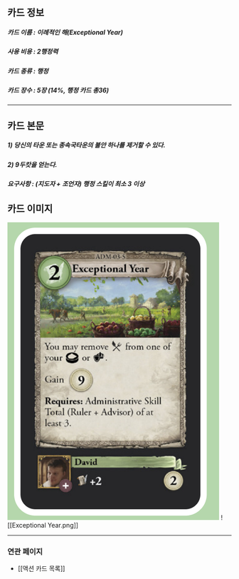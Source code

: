 ## 카드 정보
##### 카드 이름 : 이례적인 해(Exceptional Year)
##### 사용 비용 : 2행정력
##### 카드 종류 : 행정
##### 카드 장수 : 5장 (14%, 행정 카드 총36)
---
## 카드 본문
##### 1) 당신의 타운 또는 종속국타운의 불안 하나를 제거할 수 있다.
##### 2) 9두캇을 얻는다.
##### *요구사항* : (지도자 + 조언자) 행정 스킬이 최소 3 이상

## 카드 이미지
<img src="\Assets\Exceptional Year.png"/>
![[Exceptional Year.png]]

--- 

### 연관 페이지
- [[액션 카드 목록]]
